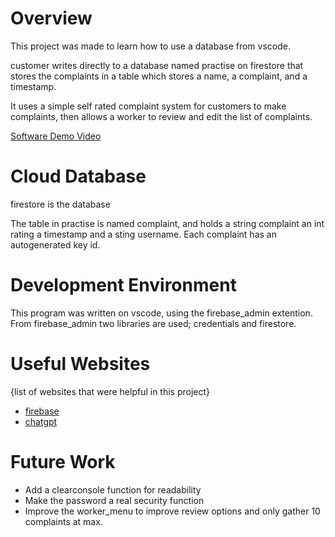 # Overview

This project was made to learn how to use a database from vscode.

customer writes directly to a database named practise on firestore that stores the complaints in a table which stores a name, a complaint, and a timestamp.

It uses a simple self rated complaint system for customers to make complaints, then allows a worker to review and edit the list of complaints.

[Software Demo Video](http://youtube.link.goes.here)

# Cloud Database

firestore is the database

The table in practise is named complaint, and holds a string complaint an int rating a timestamp and a sting username. Each complaint has an autogenerated key id.

# Development Environment

This program was written on vscode, using the firebase_admin extention.
From firebase_admin two libraries are used; credentials and firestore.

# Useful Websites

{list of websites that were helpful in this project}

- [firebase](https://firebase.google.com/docs/firestore/quickstart)
- [chatgpt](https://chatgpt.com/c/67253caf-ad44-8004-b6b1-85a0ae5c9f98)

# Future Work

- Add a clearconsole function for readability
- Make the password a real security function
- Improve the worker_menu to improve review options and only gather 10 complaints at max.
